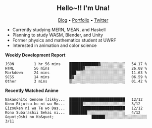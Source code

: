 <h2 align="center">
  Hello~!! I'm Una!
</h2>

<p align="center">
  <a href="https://anarchy.website/">Blog</a> &bull;
  <a href="https://una-ada.github.io/">Portfolio</a> &bull;
  <a href="https://twitter.com/xn__z7x">Twitter</a>
</p>

- Currently studying MERN, MEAN, and Haskell
- Planning to study WASM, Blender, and Unity
- Former physics and mathematics student at UWRF
- Interested in animation and color science

**Weekly Development Report**

<!--START_SECTION:waka-->

```text
JSON         1 hr 56 mins    █████████████▓░░░░░░░░░░░   54.17 %
HTML         56 mins         ██████▓░░░░░░░░░░░░░░░░░░   26.08 %
Markdown     24 mins         ███░░░░░░░░░░░░░░░░░░░░░░   11.63 %
SCSS         14 mins         █▓░░░░░░░░░░░░░░░░░░░░░░░   06.59 %
Other        3 mins          ▒░░░░░░░░░░░░░░░░░░░░░░░░   01.42 %
```

<!--END_SECTION:waka-->

**Recently Watched Anime**

<!-- RECENT-ANIME:START -->

    Nakanohito Genome [Jikky...  █████████████████████████   12/12
    Kono Bijutsu-bu ni wa Mo...  ██████░░░░░░░░░░░░░░░░░░░   3/12
    Eizouken ni wa Te wo Das...  █████████████████████████   12/12
    Kono Subarashii Sekai ni...  ████████░░░░░░░░░░░░░░░░░   4/12
    &quot;Oshi no Ko&quot;                 ██████░░░░░░░░░░░░░░░░░░░   3/11
<!-- RECENT-ANIME:END -->
